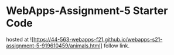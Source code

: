 # WebApps-Assignment-5 Starter Code
hosted at ![https://44-563-webapps-f21.github.io/webapps-s21-assignment-5-919610459/animals.html] follow link.